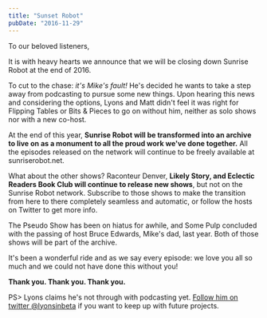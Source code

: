 ```yaml
---
title: "Sunset Robot"
pubDate: "2016-11-29"
---
```

To our beloved listeners,

It is with heavy hearts we announce that we will be closing down Sunrise Robot at the end of 2016.

To cut to the chase: _it's Mike's fault!_ He's decided he wants to take a step away from podcasting to pursue some new things. Upon hearing this news and considering the options, Lyons and Matt didn't feel it was right for Flipping Tables or Bits & Pieces to go on without him, neither as solo shows nor with a new co-host.

At the end of this year, **Sunrise Robot will be transformed into an archive to live on as a monument to all the proud work we've done together.** All the episodes released on the network will continue to be freely available at sunriserobot.net.

What about the other shows? Raconteur Denver, **Likely Story, and Eclectic Readers Book Club will continue to release new shows**, but not on the Sunrise Robot network. Subscribe to those shows to make the transition from here to there completely seamless and automatic, or follow the hosts on Twitter to get more info.

The Pseudo Show has been on hiatus for awhile, and Some Pulp concluded with the passing of host Bruce Edwards, Mike's dad, last year. Both of those shows will be part of the archive.

It's been a wonderful ride and as we say every episode: we love you all so much and we could not have done this without you!

**Thank you. Thank you. Thank you.**

PS> Lyons claims he's not through with podcasting yet. [Follow him on twitter @lyonsinbeta](https://twitter.com/lyonsinbeta) if you want to keep up with future projects.

